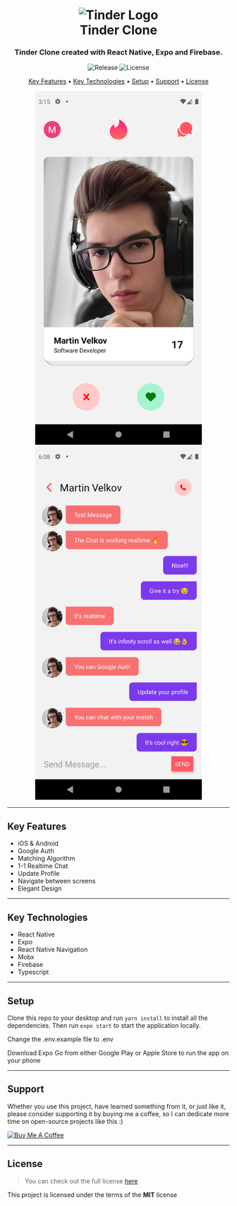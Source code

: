 <h1 align="center">
  <img width="250px" src="https://logos-world.net/wp-content/uploads/2020/09/Tinder-Emblem.png" alt="Tinder Logo" />
  <br />
   Tinder Clone
  <br />
</h1>

<h3 align="center">
   Tinder Clone created with React Native, Expo and Firebase</a>.
</h3>

<p align="center">
   <img src="https://img.shields.io/github/v/release/MartsTech/tinder-clone" alt="Release" />
   <img src="https://img.shields.io/github/license/MartsTech/tinder-clone" alt="License" />
</p>

<p align="center">
  <a href="#key-features">Key Features</a> •
  <a href="#key-technologies">Key Technologies</a> •
  <a href="#setup">Setup</a> •
  <a href="#support">Support</a> •
  <a href="#license">License</a>
</p>

<div align="center">
  <img width="400px" height="800px" style="object-fit: contain" src="https://raw.githubusercontent.com/MartsTech/tinder-clone/main/images/home.png" alt="home" />
  <img width="400px" height="800px" style="object-fit: contain" src="https://raw.githubusercontent.com/MartsTech/tinder-clone/main/images/chat.png" alt="chat" />
</div>

---

## Key Features

- iOS & Android
- Google Auth
- Matching Algorithm
- 1-1 Realtime Chat
- Update Profile
- Navigate between screens
- Elegant Design

---

## Key Technologies

- React Native
- Expo
- React Native Navigation
- Mobx
- Firebase
- Typescript

---

## Setup

Clone this repo to your desktop and run `yarn install` to install all the dependencies.
Then run `expo start` to start the application locally.

Change the .env.example file to .env

Download Expo Go from either Google Play or Apple Store to run the app on your phone

---

## Support

Whether you use this project, have learned something from it, or just like it, please consider supporting it by buying me a coffee, so I can dedicate more time on open-source projects like this :)

<a href="https://www.buymeacoffee.com/martstech" target="_blank">
  <img src="https://cdn.buymeacoffee.com/buttons/v2/default-yellow.png" alt="Buy Me A Coffee" height="60px" width="217px" />
</a>

---

## License

> You can check out the full license [here](https://github.com/MartsTech/tinder-clone/blob/main/LICENSE)

This project is licensed under the terms of the **MIT** license

